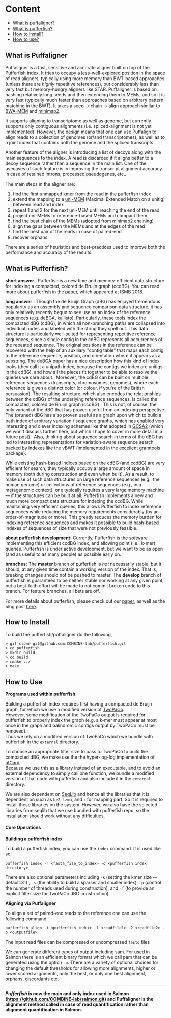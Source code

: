 # Content
 * [What is puffaligner?](#puffaligner)
 * [What is pufferfish?](#whatis)
 * [How to install?](#building)
 * [How to use?](#using)

## What is Puffaligner <a name="puffaligner"></a>

Puffaligner is a fast, sensitive and accurate aligner built on top of the Pufferfish index.
It tries to occupy a less-well-explored position in the space of read aligners, typically 
using more memory than BWT-based approaches (unless there are _highly_ repetitive references), but
considerably less than very fast but memory-hungry aligners like STAR.  Puffaligner is based on 
hashing relatively long seeds and then extending them to MEMs, and so it is very fast (typically 
much faster than approaches based on arbitrary pattern matching in the BWT).  It takes a 
seed -> chain -> align approach similar to [BWA-MEM](https://github.com/lh3/bwa) and [minimap2](https://github.com/lh3/minimap2).

It supports aligning to transcriptome as well as genome, but currently supports only contiguous 
alignments (i.e. spliced-alignment is not yet implemented).  However, the design means that 
one can use Puffalign to align reads to a collection of genomes (or/and transcriptomes), as well
as to a joint index that contains both the genome and the spliced transcripts.

Another feature of the aligner is introducing a list of decoys along with the main sequences to the index. A read is discarded if it aligns better to a decoy sequence rather than a sequence in the main list. One of the usecases of such feature is in improving the transcript alignment accuracy in case of retained introns, processed pseudogenes, etc..


The main steps in the aligner are:
1. find the first unmapped kmer from the read in the pufferfish index
2. extend the mapping to a [uni-MEM](https://github.com/HongzheGuo/deBGA) (Maximal Extended Match on a unitig) between read and index
3. repeat 1 and 2 for the next uni-MEM until reaching the end of the read
4. project uni-MEMs to reference-based MEMs and compact them.
5. find the best chain of the MEMs (adopted from [minimap2](https://github.com/lh3/minimap2) chaining)
6. align the gaps between the MEMs and at the edges of the read
7. find the best pair of the reads in case of paired-end
8. recover orphans

There are a series of heuristics and best-practices used to improve both the performance and accuracy of the results.
 
## What is Pufferfish? <a name="whatis"></a>

**short answer** : Pufferfish is a new time and memory-efficient data structure for indexing a compacted, colored de Bruijn graph (ccdBG).  You can read more about pufferfish in the [paper](https://academic.oup.com/bioinformatics/article/34/13/i169/5045749), which appeared at ISMB 2018.

**long answer** : 
Though the de Bruijn Graph (dBG) has enjoyed tremendous popularity as an assembly and sequence comparison data structure, it has only relatively recently begun to see use as an index of the reference sequences (e.g. [deBGA](https://github.com/HongzheGuo/deBGA), [kallisto](https://github.com/pachterlab/kallisto)). Particularly, these tools index the compacted dBG (cdBG), in which all non-branching paths are collapsed into individual nodes and labeled with the string they spell out. This data structure is particularly well-suited for representing repetitive reference sequences, since a single contig in the cdBG represents all occurrences of the repeated sequence. The original positions in the reference can be recovered with the help of an auxiliary "contig table" that maps each contig to the reference sequence, position, and orientation where it appears as a substring. The [deBGA paper](https://academic.oup.com/bioinformatics/article-abstract/32/21/3224/2415064/deBGA-read-alignment-with-de-Bruijn-graph-based?redirectedFrom=fulltext) has a nice description how this kind of index looks (they call it a unipath index, because the contigs we index are unitigs in the cdBG), and how all the pieces fit together to be able to resolve the queries we care about.  Moreover, the cdBG can be built on multiple reference sequences (transcripts, chromosomes, genomes), where each reference is given a distinct color (or colour, if you're of the British persuasion). The resulting structure, which also encodes the relationships between the cdBGs of the underlying reference sequences, is called the compacted, colored de Bruijn graph (ccdBG).  This is not, of course, the only variant of the dBG that has proven useful from an indexing perspective. The (pruned) dBG has also proven useful as a graph upon which to build a path index of arbitrary variation / sequence graphs, which has enabled very interesting and clever indexing schemes like that adopted in [GCSA2](https://github.com/jltsiren/gcsa2) (which we won't discuss further here, but which I hope to cover in more detail in a future post).  Also, thinking about sequence search in terms of the dBG has led to interesting representations for variation-aware sequence search backed by indexes like the vBWT (implemented in the excellent [gramtools](https://github.com/iqbal-lab-org/gramtools) package).

While existing hash-based indices based on the cdBG (and ccdBG) are very efficient for search, they typically occupy a large amount of space in memory (both during construction and even when built). As a result, to make use of such data structures on large reference sequences (e.g., the human genome) or collections of reference sequences (e.g., in a metagenomic context), one typically requires a very large memory machine — if the structures can be built at all. Pufferfish implements a new and much more compact data structure for indexing the ccdBG. While maintaining very efficient queries, this allows Pufferfish to index reference sequences while reducing the memory requirements considerably (by an order-of-magnitude or more). This greatly reduces the memory burden for indexing reference sequences and makes it possible to build hash-based indexes of sequences of size that were not previously feasible.

**about pufferfish development:**
Currently, Pufferfish is the software implementing this efficient ccdBG index, and allowing point (i.e., k-mer) queries.  Pufferfish is under active development, but we want to be as open (and as useful to as many people) as possible early on. 


**branches:**
The **master** branch of pufferfish is _not_ necessarily stable, but it should, at any given time contain a working version of the index.  That is, breaking changes should not be pushed to master.  The **develop** branch of pufferfish is guaranteed to be neither stable nor working at any given point, but a best-faith effort will be made to not commit broken code to this branch.  For feature branches, all bets are off.

For more details about pufferfish, please check out our [paper](https://academic.oup.com/bioinformatics/article/34/13/i169/5045749), as well as the blog post [here](http://robpatro.com/blog/?p=494).

## How to Install <a name="building"></a>
To build the pufferfish/puffaligner do the following,

```
> git clone git@github.com:COMBINE-lab/pufferfish.git
> cd pufferfish
> mkdir build
> cd build
> cmake ../
> make
```

## How to Use <a name="using"></a>

**Programs used within pufferfish**

Building a pufferfish index requires first having a compacted de Bruijn graph, for which we use a modified version of [TwoPaCo](https://github.com/medvedevgroup/TwoPaCo).  
However, some modification of the TwoPaCo output is required for pufferfish to properly index the graph (e.g. a k-mer must appear at most once in the graph and palindromic contigs output by TwoPaCo must be removed).  
Thus we rely on a modified version of TwoPaCo which we bundle with pufferfish in the `external` directory.

To choose an appropriate filter size to pass to TwoPaCo to build the compacted dBG, we make use the the hyper-log-log implementation of [ntCard](https://github.com/bcgsc/ntCard).  
Because we use this as a library instead of an executable, and to avoid an external dependency to simply call one function, we bundle a modified version of that code with pufferfish and also include it in the `external` directory.

We are also dependent on [SeqLib](https://github.com/walaj/SeqLib) 
and hence all the libraries that it is dependent on such as `bz2`, `lzma`, and `z` for mapping part. 
So it is required to install these libraries on the system.
However, we also have the selected libraries from seqlib that we use
bundled with pufferfish repo, 
so the installation should work 
without any difficulties.

#### Core Operations

**Building a pufferfish index**

To build a pufferfish index, you can use the `index` command.  It is used like so:

```
pufferfish index -r <fasta_file_to_index> -o <pufferfish index directory>
```

There are also optional parameters including `-k` (setting the kmer size -- default:31)
, `-s` (the ability to build a sparser and smaller index), `-p` (control the number of threads used during construction), and `-f` (to provide an explicit filter size for TwoPaCo dBG construction).

**Aligning via Puffaligner**

To align a set of paired-end reads to the reference one can use
the following command:
```
pufferfish align -i <pufferfish_index> -1 <readfile1> -2 <readfile2> -o <outputfile> 
```
The input read files can be compressed or uncompressed `fastq` files

We can generate different types of output including sam.
For used in Salmon there is an efficient binary format 
which we call pam that can be generated using the option `-p`.
There are a variety of optional choices for changing the
default thresholds for allowing more alignments, 
higher or lower scored alignments, only the best, or only one
best alignment, orphans, discordants etc. 

---
***Pufferfish* is now the main and only index used in Salmon
(https://github.com/COMBINE-lab/salmon.git)
and Puffaligner is the alignment method called in case
of read quantification rather than alignment quantification
in Salmon.**
